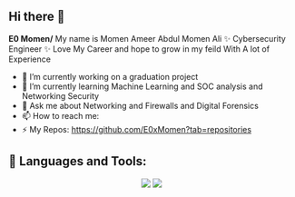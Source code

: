## Hi there 👋


**E0 Momen/** My name is Momen Ameer Abdul Momen Ali ✨ Cybersecurity Engineer ✨ Love My Career and hope to grow in my feild With A lot of Experience

- 🔭 I’m currently working on a graduation project
- 🌱 I’m currently learning Machine Learning and SOC analysis and Networking Security
- 💬 Ask me about Networking and Firewalls and Digital Forensics
- 📫 How to reach me: <a href="www.linkedin.com/in/momen-ameer-7b3032233"></a>
- ⚡ My Repos: https://github.com/E0xMomen?tab=repositories


## 🚀 Languages and Tools:
<div align="center">
    <img src="https://skillicons.dev/icons?i=kali,linux,github,vscode,phpstorm" />
    <img src="https://skillicons.dev/icons?i=python,php,java,c++,mysql,html,css," /><br>
</div>
